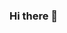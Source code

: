 ### Hi there 👋

<!--
**AristoK3/AristoK3** is a ✨ _special_ ✨ repository because its `README.md` (this file) appears on your GitHub profile.

Here are some ideas to get you started:

- 🔭 I’m currently working on ...
- 🌱 I’m currently learning ...
- 👯 I’m looking to collaborate on ...
- 🤔 I’m looking for help with ...
- 💬 Ask me about ...
- 📫 How to reach me: ...
- 😄 Pronouns: ...
- ⚡ Fun fact: ...

<h1 align="center"><img align="center" src="https://user-images.githubusercontent.com/76056928/110053360-99954980-7d9c-11eb-92fd-89ee97e67001.gif" style = "width: -webkit-fill-available;"/></h1>


